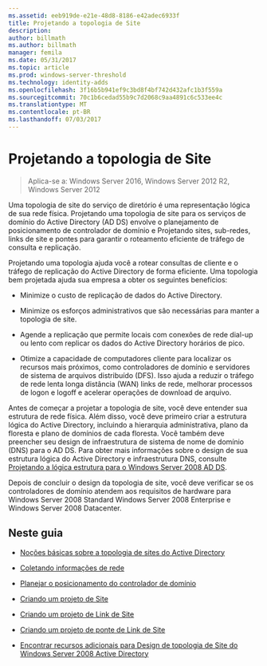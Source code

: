 ```yaml
---
ms.assetid: eeb919de-e21e-48d8-8186-e42adec6933f
title: Projetando a topologia de Site
description: 
author: billmath
ms.author: billmath
manager: femila
ms.date: 05/31/2017
ms.topic: article
ms.prod: windows-server-threshold
ms.technology: identity-adds
ms.openlocfilehash: 3f16b5b941ef9c3bd8f4bf742d432afc1b3f559a
ms.sourcegitcommit: 70c1b6cedad55b9c7d2068c9aa4891c6c533ee4c
ms.translationtype: MT
ms.contentlocale: pt-BR
ms.lasthandoff: 07/03/2017
---
```

# <a name="designing-the-site-topology"></a>Projetando a topologia de Site

>Aplica-se a: Windows Server 2016, Windows Server 2012 R2, Windows Server 2012

Uma topologia de site do serviço de diretório é uma representação lógica de sua rede física. Projetando uma topologia de site para os serviços de domínio do Active Directory (AD DS) envolve o planejamento de posicionamento de controlador de domínio e Projetando sites, sub-redes, links de site e pontes para garantir o roteamento eficiente de tráfego de consulta e replicação.  
  
Projetando uma topologia ajuda você a rotear consultas de cliente e o tráfego de replicação do Active Directory de forma eficiente. Uma topologia bem projetada ajuda sua empresa a obter os seguintes benefícios:  
  
-   Minimize o custo de replicação de dados do Active Directory.  
  
-   Minimize os esforços administrativos que são necessárias para manter a topologia de site.  
  
-   Agende a replicação que permite locais com conexões de rede dial-up ou lento com replicar os dados do Active Directory horários de pico.  
  
-   Otimize a capacidade de computadores cliente para localizar os recursos mais próximos, como controladores de domínio e servidores de sistema de arquivos distribuído (DFS). Isso ajuda a reduzir o tráfego de rede lenta longa distância (WAN) links de rede, melhorar processos de logon e logoff e acelerar operações de download de arquivo.  
  
Antes de começar a projetar a topologia de site, você deve entender sua estrutura de rede física. Além disso, você deve primeiro criar a estrutura lógica do Active Directory, incluindo a hierarquia administrativa, plano da floresta e plano de domínios de cada floresta. Você também deve preencher seu design de infraestrutura de sistema de nome de domínio (DNS) para o AD DS. Para obter mais informações sobre o design de sua estrutura lógica do Active Directory e infraestrutura DNS, consulte [Projetando a lógica estrutura para o Windows Server 2008 AD DS](https://technet.microsoft.com/library/cc770806.aspx).  
  
Depois de concluir o design da topologia de site, você deve verificar se os controladores de domínio atendem aos requisitos de hardware para Windows Server 2008 Standard Windows Server 2008 Enterprise e Windows Server 2008 Datacenter.  
  
## <a name="in-this-guide"></a>Neste guia  
  
-   [Noções básicas sobre a topologia de sites do Active Directory](../../ad-ds/plan/Understanding-Active-Directory-Site-Topology.md)  
  
-   [Coletando informações de rede](../../ad-ds/plan/Collecting-Network-Information.md)  
  
-   [Planejar o posicionamento do controlador de domínio](../../ad-ds/plan/Planning-Domain-Controller-Placement.md)  
  
-   [Criando um projeto de Site](../../ad-ds/plan/Creating-a-Site-Design.md)  
  
-   [Criando um projeto de Link de Site](../../ad-ds/plan/Creating-a-Site-Link-Design.md)  
  
-   [Criando um projeto de ponte de Link de Site](../../ad-ds/plan/Creating-a-Site-Link-Bridge-Design.md)  
  
-   [Encontrar recursos adicionais para Design de topologia de Site do Windows Server 2008 Active Directory](../../ad-ds/plan/Finding-Additional-Resources-for-Windows-Server-2008-Active-Directory-Site-Topology-Design.md)  
  


